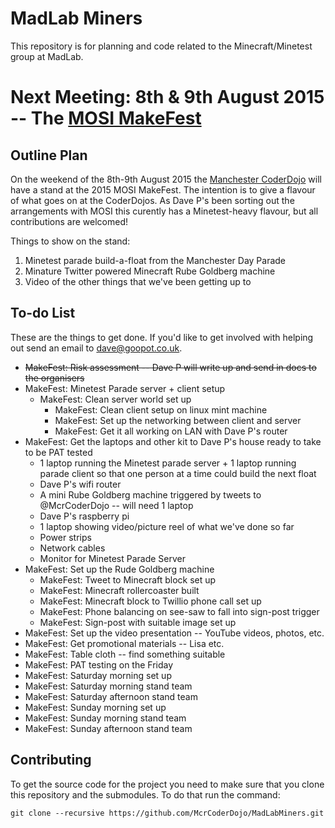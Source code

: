 MadLab Miners
=============

This repository is for planning and code related to the Minecraft/Minetest group at MadLab.

Next Meeting:  8th & 9th August 2015 -- The [MOSI MakeFest](http://www.mosi.org.uk/whats-on/makefest.aspx)
===========================

Outline Plan
------------

On the weekend of the 8th-9th August 2015 the [Manchester CoderDojo](http://mcrcoderdojo.org.uk/) will have a stand at the 2015 MOSI MakeFest.  The intention is to give a flavour of what goes on at the CoderDojos.  As Dave P's been sorting out the arrangements with MOSI this curently has a Minetest-heavy flavour, but all contributions are welcomed!

Things to show on the stand:

1. Minetest parade build-a-float from the Manchester Day Parade
2. Minature Twitter powered Minecraft Rube Goldberg machine
3. Video of the other things that we've been getting up to


To-do List
----------

These are the things to get done.  If you'd like to get involved with helping out send an email to dave@goopot.co.uk.

* ~~MakeFest:  Risk assessment -- Dave P will write up and send in docs to the organisers~~
* MakeFest:  Minetest Parade server + client setup
  * MakeFest:  Clean server world set up
	* MakeFest:  Clean client setup on linux mint machine
    * MakeFest:  Set up the networking between client and server
    * MakeFest:  Get it all working on LAN with Dave P's router
* MakeFest:  Get the laptops and other kit to Dave P's house ready to take to be PAT tested
  * 1 laptop running the Minetest parade server + 1 laptop running parade client so that one person at a time could build the next float
  * Dave P's wifi router
  * A mini Rube Goldberg machine triggered by tweets to @McrCoderDojo -- will need 1 laptop
  * Dave P's raspberry pi
  * 1 laptop showing video/picture reel of what we've done so far
  * Power strips
  * Network cables
  * Monitor for Minetest Parade Server
* MakeFest:  Set up the Rude Goldberg machine
  * MakeFest:  Tweet to Minecraft block set up
  * MakeFest:  Minecraft rollercoaster built
  * MakeFest:  Minecraft block to Twillio phone call set up
  * MakeFest:  Phone balancing on see-saw to fall into sign-post trigger
  * MakeFest:  Sign-post with suitable image set up
* MakeFest:  Set up the video presentation -- YouTube videos, photos, etc.
* MakeFest:  Get promotional materials -- Lisa etc.
* MakeFest:  Table cloth -- find something suitable 
* MakeFest:  PAT testing on the Friday
* MakeFest:  Saturday morning set up
* MakeFest:  Saturday morning stand team
* MakeFest:  Saturday afternoon stand team
* MakeFest:  Sunday morning set up
* MakeFest:  Sunday morning stand team
* MakeFest:  Sunday afternoon stand team

Contributing
------------

To get the source code for the project you need to make sure that you clone this repository and the submodules.  To do that run the command:

    git clone --recursive https://github.com/McrCoderDojo/MadLabMiners.git

